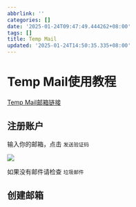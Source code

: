 ```yaml
---
abbrlink: ''
categories: []
date: '2025-01-24T09:47:49.444262+08:00'
tags: []
title: Temp Mail
updated: '2025-01-24T14:50:35.335+08:00'
---
```

# Temp Mail使用教程

[Temp Mail邮箱链接](https://mail.kaoqy.me)

## 注册账户

输入你的邮箱，点击 `发送验证码`

![](https://kaocdn.us.kg/image/25/1/IMG_5267.jpeg)

如果没有邮件请检查 `垃圾邮件`

## 创建邮箱
